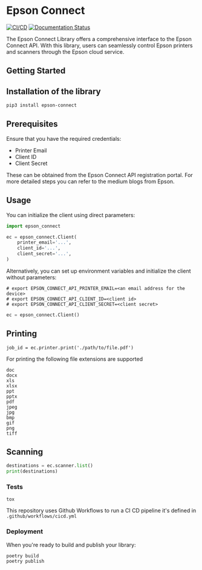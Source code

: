 # Epson Connect
[![CI/CD](https://github.com/arafatkatze/epson-api-python/actions/workflows/cicd.yml/badge.svg)](https://github.com/arafatkatze/epson-api-python/actions/workflows/cicd.yml) [![Documentation Status](https://readthedocs.org/projects/epson-connect-api/badge/?version=latest)](https://epson-connect-api.readthedocs.io/en/main/?badge=latest)

The Epson Connect Library offers a comprehensive interface to the Epson Connect API. With this library, users can seamlessly control Epson printers and scanners through the Epson cloud service.



## Getting Started

## Installation of the library

```bash 
pip3 install epson-connect
```


## Prerequisites
Ensure that you have the required credentials:

- Printer Email
- Client ID
- Client Secret

These can be obtained from the Epson Connect API registration portal. For more detailed steps you can refer to the medium blogs from Epson.

## Usage
You can initialize the client using direct parameters:


```python
import epson_connect

ec = epson_connect.Client(
    printer_email='...',
    client_id='...',
    client_secret='...',
)
```

Alternatively, you can set up environment variables and initialize the client without parameters:


```
# export EPSON_CONNECT_API_PRINTER_EMAIL=<an email address for the device>
# export EPSON_CONNECT_API_CLIENT_ID=<client id>
# export EPSON_CONNECT_API_CLIENT_SECRET=<client secret>
```

```python
ec = epson_connect.Client()
```

## Printing
```
job_id = ec.printer.print('./path/to/file.pdf')
```

For printing the following file extensions are supported 
```
doc
docx
xls
xlsx
ppt
pptx
pdf
jpeg
jpg
bmp
gif
png
tiff
```

## Scanning

```python
destinations = ec.scanner.list()
print(destinations)
```

### Tests

```
tox
```
This repository uses Github Workflows to run a CI CD pipeline it's defined in `.github/workflows/cicd.yml`

### Deployment
When you're ready to build and publish your library:


```
poetry build
poetry publish
```
